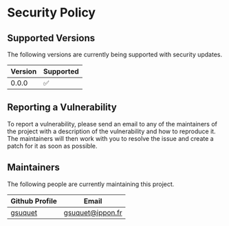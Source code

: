 # Security Policy

## Supported Versions
The following versions are currently being supported with security updates.

<!-- SECURITY TABLE START -->

| Version | Supported          |
| ------- | ------------------ |
| 0.0.0   | :white_check_mark: |

<!-- SECURITY TABLE END -->

## Reporting a Vulnerability
To report a vulnerability, please send an email to any of the maintainers of the project with a description of the vulnerability and how to reproduce it.
The maintainers will then work with you to resolve the issue and create a patch for it as soon as possible.

## Maintainers
The following people are currently maintaining this project.

<!-- MAINTAINERS TABLE START -->

| Github Profile | Email |
| ---- | ----- |
|[gsuquet](https://github.com/gsuquet) | gsuquet@ippon.fr |

<!-- MAINTAINERS TABLE END -->
